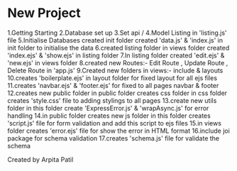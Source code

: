 # New Project
1.Getting Starting
2.Database set up
3.Set api / 
4.Model Listing in 'listing.js' file
5.Initialise Databases created init folder created 'data.js' & 'index.js' in init folder to initialise the data
6.created listing folder in views folder created 'index.ejs' & 'show.ejs' in listing folder
7.In listing folder created 'edit.ejs' & 'new.ejs' in views folder
8.created new Routes:- Edit Route , Update Route , Delete Route in 'app.js'
9.Created new folders in views:- include & layouts
10.creates 'boilerplate.ejs' in layout folder for fixed layout for all ejs files
11.creates 'navbar.ejs' & 'footer.ejs' for fixed to all pages navbar & footer
12.creates new public folder in public folder creates css folder in css folder creates 'style.css' file to adding stylings to all pages
13.create new utils folder in this folder create 'ExpressError.js' & 'wrapAsync.js' for error handling
14.in public folder creates new js folder in this folder creates 'script.js' file for form validation and add this script to ejs files
15.in views folder creates 'error.ejs' file for show the error in HTML format
16.include joi package for schema validation
17.creates 'schema.js' file for validate the schema

Created by Arpita Patil
